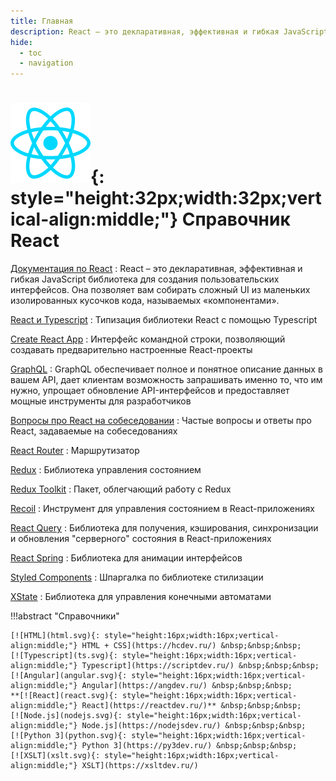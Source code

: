 ```yaml
---
title: Главная
description: React – это декларативная, эффективная и гибкая JavaScript библиотека для создания пользовательских интерфейсов
hide:
  - toc
  - navigation
---
```


# ![React](react.svg){: style="height:32px;width:32px;vertical-align:middle;"} Справочник React

<div class="layout layout2" markdown="1">

<div class="cell" markdown="1">

[Документация по React](handbook/tutorial.md)
: React – это декларативная, эффективная и гибкая JavaScript библиотека для создания пользовательских интерфейсов. Она позволяет вам собирать сложный UI из маленьких изолированных кусочков кода, называемых «компонентами».

[React и Typescript](types/index.md)
: Типизация библиотеки React с помощью Typescript

[Create React App](libs/cra.md)
: Интерфейс командной строки, позволяющий создавать предварительно настроенные React-проекты

[GraphQL](graphql/index.md)
: GraphQL обеспечивает полное и понятное описание данных в вашем API, дает клиентам возможность запрашивать именно то, что им нужно, упрощает обновление API-интерфейсов и предоставляет мощные инструменты для разработчиков

[Вопросы про React на собеседовании](questions.md)
: Частые вопросы и ответы про React, задаваемые на собеседованиях

</div>

<div class="cell" markdown="1">

[React Router](libs/react-router.md)
: Маршрутизатор

[Redux](libs/redux/index.md)
: Библиотека управления состоянием

[Redux Toolkit](libs/redux-toolkit.md)
: Пакет, облегчающий работу с Redux

[Recoil](libs/recoil.md)
: Инструмент для управления состоянием в React-приложениях

[React Query](libs/react-query)
: Библиотека для получения, кэширования, синхронизации и обновления "серверного" состояния в React-приложениях

[React Spring](libs/react-spring.md)
: Библиотека для анимации интерфейсов

[Styled Components](libs/styled-components.md)
: Шпаргалка по библиотеке стилизации

[XState](libs/xstate/index.md)
: Библиотека для управления конечными автоматами

</div>

</div>

!!!abstract "Справочники"

    [![HTML](html.svg){: style="height:16px;width:16px;vertical-align:middle;"} HTML + CSS](https://hcdev.ru/) &nbsp;&nbsp;&nbsp;
    [![Typescript](ts.svg){: style="height:16px;width:16px;vertical-align:middle;"} Typescript](https://scriptdev.ru/) &nbsp;&nbsp;&nbsp;
    [![Angular](angular.svg){: style="height:16px;width:16px;vertical-align:middle;"} Angular](https://angdev.ru/) &nbsp;&nbsp;&nbsp;
    **[![React](react.svg){: style="height:16px;width:16px;vertical-align:middle;"} React](https://reactdev.ru/)** &nbsp;&nbsp;&nbsp;
    [![Node.js](nodejs.svg){: style="height:16px;width:16px;vertical-align:middle;"} Node.js](https://nodejsdev.ru/) &nbsp;&nbsp;&nbsp;
    [![Python 3](python.svg){: style="height:16px;width:16px;vertical-align:middle;"} Python 3](https://py3dev.ru/) &nbsp;&nbsp;&nbsp;
    [![XSLT](xslt.svg){: style="height:16px;width:16px;vertical-align:middle;"} XSLT](https://xsltdev.ru/)
